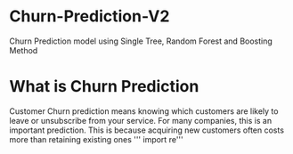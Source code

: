 # Churn-Prediction-V2
Churn Prediction model using Single Tree, Random Forest and Boosting Method
# What is Churn Prediction
Customer Churn prediction means knowing which customers are likely to leave or unsubscribe from your service. For many companies, this is an important prediction. This is because acquiring new customers often costs more than retaining existing ones
''' import re'''

